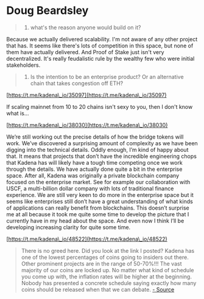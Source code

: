 # Doug Beardsley



> 1. what's the reason anyone would build on it?

Because we actually delivered scalability. I'm not aware of any other project that has. It seems like there's lots of competition in this space, but none of them have actually delivered. And Proof of Stake just isn't very decentralized. It's really feudalistic rule by the wealthy few who were initial stakeholders.

> 1. Is the intention to be an enterprise product? Or an alternative chain that takes congestion off ETH?

[https://t.me/kadena\_io/35097](https://t.me/kadena\_io/35097)



If scaling mainnet from 10 to 20 chains isn't sexy to you, then I don't know what is...

[https://t.me/kadena\_io/38030](https://t.me/kadena\_io/38030)



We’re still working out the precise details of how the bridge tokens will work. We’ve discovered a surprising amount of complexity as we have been digging into the technical details. Oddly enough, I’m kind of happy about that. It means that projects that don’t have the incredible engineering chops that Kadena has will likely have a tough time competing once we work through the details. We have actually done quite a bit in the enterprise space. After all, Kadena was originally a private blockchain company focused on the enterprise market. See for example our collaboration with USCF, a multi-billion dollar company with lots of traditional finance experience. We are still very keen to do more in the enterprise space but it seems like enterprises still don’t have a great understanding of what kinds of applications can really benefit from blockchains. This doesn’t surprise me at all because it took me quite some time to develop the picture that I currently have in my head about the space. And even now I think I’ll be developing increasing clarity for quite some time.

[https://t.me/kadena\_io/48522](https://t.me/kadena\_io/48522)



> There is no greed here. Did you look at the link I posted? Kadena has one of the lowest percentages of coins going to insiders out there. Other prominent projects are in the range of 50-70%!!! The vast majority of our coins are locked up. No matter what kind of schedule you come up with, the inflation rates will be higher at the beginning. Nobody has presented a concrete schedule saying exactly how many coins should be released when that we can debate.  [- Source](https://t.me/kadena\_io/48823)

